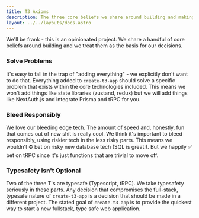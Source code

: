 ```yaml
---
title: T3 Axioms
description: The three core beliefs we share around building and making decisions
layout: ../../layouts/docs.astro
---
```


We'll be frank - this is an opinionated project. We share a handful of core beliefs around building and we treat them as the basis for our decisions.

### Solve Problems

It's easy to fall in the trap of "adding everything" - we explicitly don't want to do that. Everything added to `create-t3-app` should solve a specific problem that exists within the core technologies included. This means we won't add things like state libraries (zustand, redux) but we will add things like NextAuth.js and integrate Prisma and tRPC for you.

### Bleed Responsibly

We love our bleeding edge tech. The amount of speed and, honestly, fun that comes out of new shit is really cool. We think it's important to bleed responsibly, using riskier tech in the less risky parts. This means we wouldn't ⛔️ bet on risky new database tech (SQL is great!). But we happily ✅ bet on tRPC since it's just functions that are trivial to move off.

### Typesafety Isn't Optional

Two of the three T's are typesafe (Typescript, tRPC). We take typesafety seriously in these parts. Any decision that compromises the full-stack, typesafe nature of `create-t3-app` is a decision that should be made in a different project. The stated goal of `create-t3-app` is to provide the quickest way to start a new fullstack, type safe web application.
